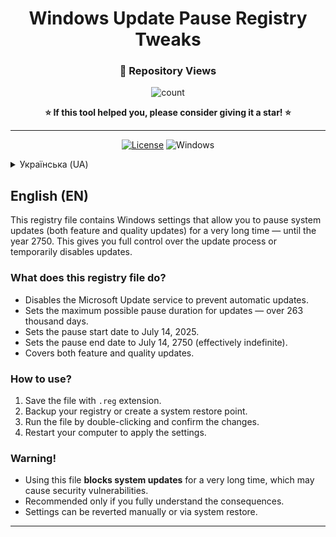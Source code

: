 <div align="center">

# Windows Update Pause Registry Tweaks

### 👀 Repository Views

<img alt="count" src="https://count.getloli.com/get/@:EXLOUD-WUP?theme=rule34" />

**⭐ If this tool helped you, please consider giving it a star! ⭐**

---
  
[![License](https://img.shields.io/badge/Tweak-REG-blue.svg)](LICENSE)
![Windows](https://img.shields.io/badge/Windows-10%2F11-blue.svg)

</div>

<details>
<summary>Українська (UA)</summary>

Цей файл реєстру містить налаштування Windows, які дозволяють призупинити оновлення системи (функціональні та якісні) на дуже довгий термін — до 2750 року. Це дає змогу повністю контролювати процес оновлень або тимчасово їх відключити.

### Що робить цей файл реєстру?

- Вимикає службу Microsoft Update для запобігання автоматичним оновленням.
- Встановлює максимально можливий термін паузи для оновлень — понад 263 тисячі днів.
- Встановлює дату початку паузи — 14 липня 2025 року.
- Встановлює дату закінчення паузи — 14 липня 2750 року (фактично нескінченність).
- Охоплює функціональні та якісні оновлення.

### Як використовувати?

1. Збережіть файл з розширенням `.reg`.
2. Зробіть резервну копію реєстру або створіть точку відновлення системи.
3. Запустіть файл подвійним кліком і підтвердіть зміни.
4. Перезавантажте комп’ютер для застосування налаштувань.

### Увага!

- Використання цього файлу **блокує оновлення системи** на дуже довгий час, що може призвести до вразливостей безпеки.
- Рекомендується застосовувати лише якщо ви усвідомлюєте наслідки.
- Налаштування можна скасувати вручну або через відновлення системи.

</details>


## English (EN)

This registry file contains Windows settings that allow you to pause system updates (both feature and quality updates) for a very long time — until the year 2750. This gives you full control over the update process or temporarily disables updates.

### What does this registry file do?

- Disables the Microsoft Update service to prevent automatic updates.
- Sets the maximum possible pause duration for updates — over 263 thousand days.
- Sets the pause start date to July 14, 2025.
- Sets the pause end date to July 14, 2750 (effectively indefinite).
- Covers both feature and quality updates.

### How to use?

1. Save the file with `.reg` extension.
2. Backup your registry or create a system restore point.
3. Run the file by double-clicking and confirm the changes.
4. Restart your computer to apply the settings.

### Warning!

- Using this file **blocks system updates** for a very long time, which may cause security vulnerabilities.
- Recommended only if you fully understand the consequences.
- Settings can be reverted manually or via system restore.

---
